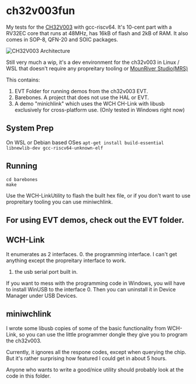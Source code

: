 # ch32v003fun

My tests for the [CH32V003](http://www.wch-ic.com/products/CH32V003.html) with gcc-riscv64.  It's 10-cent part with a RV32EC core that runs at 48MHz, has 16kB of flash and 2kB of RAM.  It also comes in SOP-8, QFN-20 and SOIC packages.

![CH32V003 Architecture](https://img.wch.cn/20220921/5d7592ac-9a13-4662-910c-f9388da9ee6e.jpg)

Still very much a wip, it's a dev environment for the ch32v003 in Linux / WSL that doesn't require any propreitary tooling or [MounRiver Studio(MRS)](http://www.wch-ic.com/products/www.mounriver.com/)

This contains:
1. EVT Folder for running demos from the ch32v003 EVT.
2. Barebones. A project that does not use the HAL or EVT.
3. A demo "minichlink" which uses the WCH CH-Link with libusb exclusively for cross-platform use. (Only tested in Windows right now)

## System Prep

On WSL or Debian based OSes `apt-get install build-essential libnewlib-dev gcc-riscv64-unknown-elf`

## Running

```
cd barebones
make
```
Use the WCH-LinkUtility to flash the built hex file, or if you don't want to use propreitary tooling you can use miniwchlink.


## For using EVT demos, check out the EVT folder.

## WCH-Link

It enumerates as 2 interfaces.
0. the programming interface.  I can't get anything except the propreitary interface to work.
1. the usb serial port built in.

If you want to mess with the programming code in Windows, you will have to install WinUSB to the interface 0.  Then you can uninstall it in Device Manager under USB Devices.

## miniwchlink

I wrote some libusb copies of some of the basic functionality from WCH-Link, so you can use the little programmer dongle they give you to program the ch32v003. 

Currently, it ignores all the respone codes, except when querying the chip.  But it's rather surprising how featured I could get in about 5 hours.

Anyone who wants to write a good/nice utility should probably look at the code in this folder.
